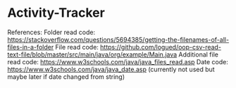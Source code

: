 # Activity-Tracker
References:
Folder read code: https://stackoverflow.com/questions/5694385/getting-the-filenames-of-all-files-in-a-folder
File read code: https://github.com/logued/oop-csv-read-text-file/blob/master/src/main/java/org/example/Main.java
Additional file read code: https://www.w3schools.com/java/java_files_read.asp
Date code: https://www.w3schools.com/java/java_date.asp (currently not used but maybe later if date changed from string)
